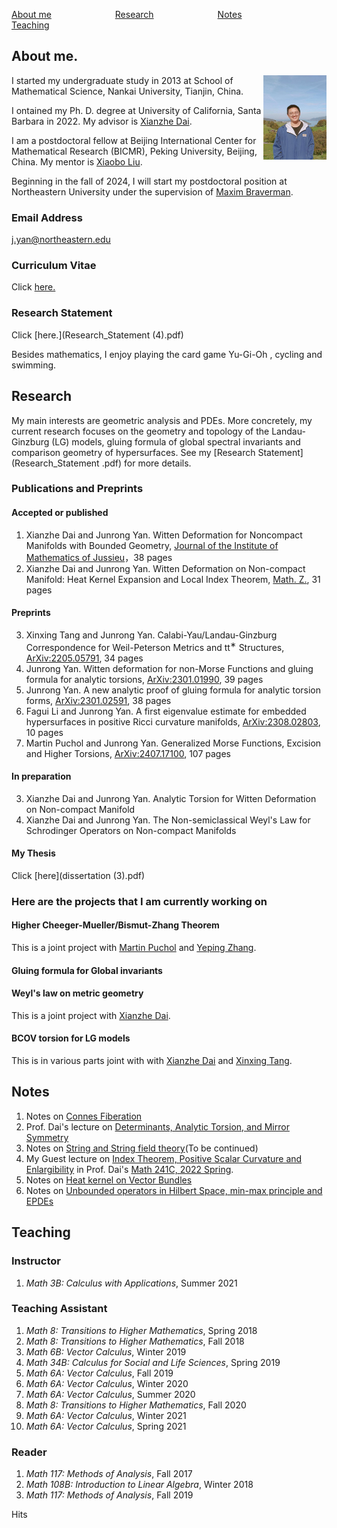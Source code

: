 [About me](#R1)&emsp;&emsp;&emsp;&emsp;&emsp;&emsp;&emsp; [Research](#R2)&emsp;&emsp;&emsp;&emsp;&emsp;&emsp;&emsp;
[Notes](#R21)&emsp;&emsp;&emsp;&emsp;&emsp;&emsp;&emsp;
[Teaching](#R3)&emsp;&emsp;&emsp;&emsp; &emsp;&emsp;&emsp;
<div><a name="R1"></a>
</div>

## About me.
<img align="right" src="微信图片_20231010235505.jpg" width="20%"/>

I started my undergraduate study in 2013 at School of Mathematical Science, Nankai University, Tianjin, China.

I ontained my Ph. D. degree at University of California, Santa Barbara in 2022. My advisor is [Xianzhe Dai](http://web.math.ucsb.edu/~dai/).

 I am a postdoctoral fellow at Beijing International Center for Mathematical Research (BICMR), Peking University, Beijing, China. My mentor is [Xiaobo Liu](https://bicmr.pku.edu.cn/~xbliu/).

 Beginning in the fall of 2024, I will start my postdoctoral position at Northeastern University under the supervision of [Maxim Braverman](https://cos.northeastern.edu/people/maxim-braverman/).



### Email Address 
[j.yan@northeastern.edu](j.yan@northeastern.edu) 
### Curriculum Vitae
Click [here.](CV(updated).pdf)
### Research Statement
Click [here.](Research_Statement (4).pdf)

Besides mathematics, I enjoy playing the card game Yu-Gi-Oh , cycling and swimming.
<div><a name="R2"></a>
</div>

## Research

My main interests are geometric analysis and PDEs. More concretely, my current research focuses on the geometry and topology of the Landau-Ginzburg (LG) models, gluing formula of global spectral invariants and comparison geometry of hypersurfaces. See my [Research Statement](Research_Statement .pdf) for more details.

### Publications and Preprints
#### Accepted or published
1. Xianzhe Dai and Junrong Yan. Witten Deformation for Noncompact Manifolds with Bounded Geometry, [Journal of the Institute of Mathematics of Jussieu](https://doi.org/10.1017/S1474748021000232)，38 pages
2. Xianzhe Dai and Junrong Yan. Witten Deformation on Non-compact Manifold: Heat Kernel Expansion and Local Index Theorem, [Math. Z.](https://link.springer.com/article/10.1007/s00209-022-03150-0), 31 pages

#### Preprints

3. Xinxing Tang and Junrong Yan. Calabi-Yau/Landau-Ginzburg Correspondence for Weil-Peterson Metrics and tt<sup>∗</sup> Structures, [ArXiv:2205.05791](https://arxiv.org/abs/2205.05791), 34 pages
4. Junrong Yan. Witten deformation for non-Morse Functions and gluing formula for analytic torsions, [ArXiv:2301.01990](https://arxiv.org/abs/2301.01990), 39 pages
5. Junrong Yan. A new analytic proof of gluing formula for analytic torsion forms, [ArXiv:2301.02591](https://arxiv.org/abs/2301.02591), 38 pages
6. Fagui Li and Junrong Yan. A first eigenvalue estimate for embedded hypersurfaces in positive Ricci curvature
manifolds, [ArXiv:2308.02803](https://arxiv.org/abs/2308.02803), 10 pages
7. Martin Puchol and Junrong Yan. Generalized Morse Functions, Excision and Higher Torsions, [ArXiv:2407.17100](https://arxiv.org/abs/2407.17100), 107 pages

#### In preparation
3. Xianzhe Dai and Junrong Yan. Analytic Torsion for Witten Deformation on Non-compact Manifold
4. Xianzhe Dai and Junrong Yan. The Non-semiclassical Weyl's Law for Schrodinger Operators
on Non-compact Manifolds


#### My Thesis
Click [here](dissertation (3).pdf)


### Here are the projects that I am currently working on
#### Higher Cheeger-Mueller/Bismut-Zhang Theorem
This is a joint project with [Martin Puchol](https://puchol.perso.math.cnrs.fr/index_ENG.html) and [Yeping Zhang](https://sites.google.com/view/yepingzhang).
#### Gluing formula for Global invariants
#### Weyl's law on metric geometry
This is a joint project with [Xianzhe Dai](http://web.math.ucsb.edu/~dai/).
#### BCOV torsion for LG models
This is in various parts joint with with [Xianzhe Dai](http://web.math.ucsb.edu/~dai/) and [Xinxing Tang](http://ymsc.tsinghua.edu.cn/en/content/show/146-253.html).


<div><a name="R21"></a>
 </div>
 
## Notes


1. Notes on [Connes Fiberation](Notes3.pdf)
2. Prof. Dai's lecture on [Determinants, Analytic Torsion, and Mirror Symmetry](Notes4.pdf)
3. Notes on [String and String field theory](Notes5.pdf)(To be continued)
4. My Guest lecture on [Index Theorem, Positive Scalar Curvature and Enlargibility](Notes1.pdf) in Prof. Dai's [Math 241C, 2022 Spring](Notes2.pdf).
5. Notes on [Heat kernel on Vector Bundles](Notes6.pdf)
6. Notes on [Unbounded operators in Hilbert Space, min-max principle and EPDEs](Notes7.pdf)

<div><a name="R3"></a>
 </div>
 
## Teaching

### Instructor
1. _Math 3B: Calculus with Applications_, Summer 2021

### Teaching Assistant
1. _Math 8: Transitions to Higher Mathematics_, Spring 2018
2. _Math 8: Transitions to Higher Mathematics_, Fall 2018
3. _Math 6B: Vector Calculus_, Winter 2019
4. _Math 34B: Calculus for Social and Life Sciences_, Spring 2019
5. _Math 6A: Vector Calculus_, Fall 2019
6. _Math 6A: Vector Calculus_, Winter 2020
7. _Math 6A: Vector Calculus_, Summer 2020
8. _Math 8: Transitions to Higher Mathematics_,  Fall 2020
9. _Math 6A: Vector Calculus_, Winter 2021
10. _Math 6A: Vector Calculus_, Spring 2021

### Reader
1. _Math 117: Methods of Analysis_, Fall 2017
2. _Math 108B: Introduction to Linear Algebra_, Winter 2018
3. _Math 117: Methods of Analysis_, Fall 2019

<div><a name="R4"></a>
 </div>
 




<script async src="//busuanzi.ibruce.info/busuanzi/2.3/busuanzi.pure.mini.js"></script>
<span id="busuanzi_container_site_pv">Hits <span id="busuanzi_value_site_pv"></span> </span>
